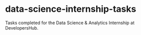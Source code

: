 # data-science-internship-tasks
Tasks completed for the Data Science &amp; Analytics Internship at DevelopersHub.
